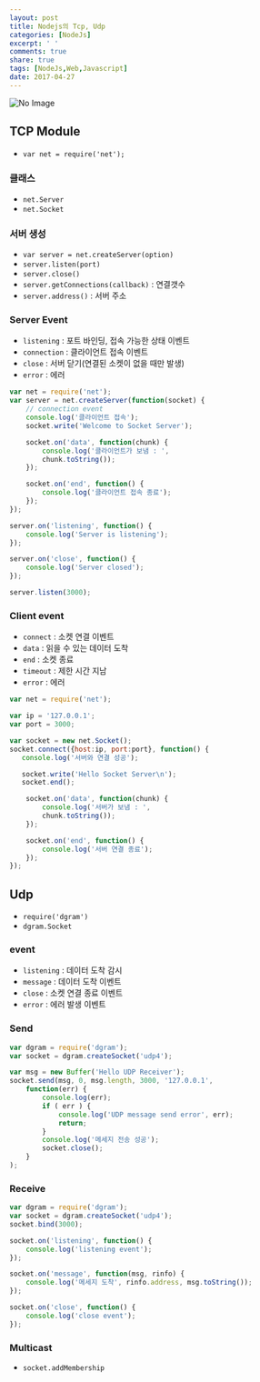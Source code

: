 ```yaml
---
layout: post
title: Nodejs의 Tcp, Udp
categories: [NodeJs]
excerpt: ' '
comments: true
share: true
tags: [NodeJs,Web,Javascript]
date: 2017-04-27
---
```


![No Image](/assets/20170413/1.PNG)

## TCP Module
- `var net = require('net');`

### 클래스
- `net.Server`
- `net.Socket`

### 서버 생성
- `var server = net.createServer(option)`
- `server.listen(port)`
- `server.close()`
- `server.getConnections(callback)` : 연결갯수
- `server.address()` : 서버 주소

### Server Event
- `listening` : 포트 바인딩, 접속 가능한 상태 이벤트
- `connection` : 클라이언트 접속 이벤트
- `close` : 서버 닫기(연결된 소켓이 없을 때만 발생)
- `error` : 에러

``` javascript
var net = require('net');
var server = net.createServer(function(socket) {
    // connection event
    console.log('클라이언트 접속');
    socket.write('Welcome to Socket Server');

    socket.on('data', function(chunk) {
        console.log('클라이언트가 보냄 : ',
        chunk.toString());
    });

    socket.on('end', function() {
        console.log('클라이언트 접속 종료');
    });
});

server.on('listening', function() {
    console.log('Server is listening');
});

server.on('close', function() {
    console.log('Server closed');
});

server.listen(3000);
```

### Client event
- `connect` : 소켓 연결 이벤트
- `data` : 읽을 수 있는 데이터 도착
- `end` : 소켓 종료
- `timeout` : 제한 시간 지남
- `error` : 에러

``` javascript
var net = require('net');

var ip = '127.0.0.1';
var port = 3000;

var socket = new net.Socket();
socket.connect({host:ip, port:port}, function() {
   console.log('서버와 연결 성공');

   socket.write('Hello Socket Server\n');
   socket.end();

    socket.on('data', function(chunk) {
        console.log('서버가 보냄 : ',
        chunk.toString());        
    });

    socket.on('end', function() {
        console.log('서버 연결 종료');
    });
});
```

## Udp
- `require('dgram')`
- `dgram.Socket`

### event
- `listening` : 데이터 도착 감시
- `message` : 데이터 도착 이벤트
- `close` : 소켓 연결 종료 이벤트
- `error` : 에러 발생 이벤트

### Send

``` javascript
var dgram = require('dgram');
var socket = dgram.createSocket('udp4');

var msg = new Buffer('Hello UDP Receiver');
socket.send(msg, 0, msg.length, 3000, '127.0.0.1',
    function(err) {
        console.log(err);
        if ( err ) {
            console.log('UDP message send error', err);
            return;
        }
        console.log('메세지 전송 성공');
        socket.close();        
    }
);
```

### Receive

``` javascript
var dgram = require('dgram');
var socket = dgram.createSocket('udp4');
socket.bind(3000);

socket.on('listening', function() {
    console.log('listening event');
});

socket.on('message', function(msg, rinfo) {
    console.log('메세지 도착', rinfo.address, msg.toString());
});

socket.on('close', function() {
    console.log('close event');
});
```

### Multicast
- `socket.addMembership`
